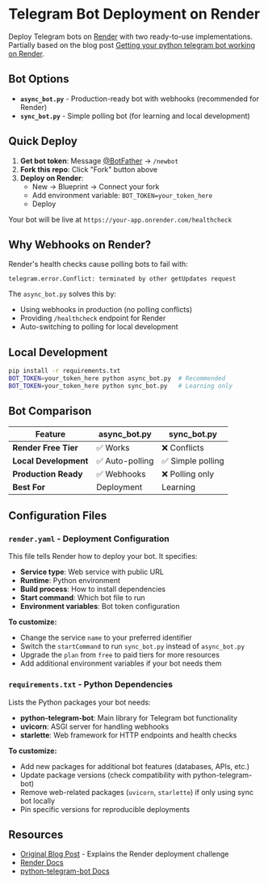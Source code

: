 # Telegram Bot Deployment on Render

Deploy Telegram bots on [Render](https://render.com/) with two ready-to-use implementations.
Partially based on the blog post [Getting your python telegram bot working on Render](https://dashdashhard.com/posts/python-telegram-bots/).

## Bot Options

- **`async_bot.py`** - Production-ready bot with webhooks (recommended for Render)
- **`sync_bot.py`** - Simple polling bot (for learning and local development)

## Quick Deploy

1. **Get bot token**: Message [@BotFather](https://t.me/BotFather) → `/newbot`
2. **Fork this repo**: Click "Fork" button above
3. **Deploy on Render**:
   - New → Blueprint → Connect your fork
   - Add environment variable: `BOT_TOKEN=your_token_here`
   - Deploy

Your bot will be live at `https://your-app.onrender.com/healthcheck`

## Why Webhooks on Render?

Render's health checks cause polling bots to fail with:

```
telegram.error.Conflict: terminated by other getUpdates request
```

The `async_bot.py` solves this by:

- Using webhooks in production (no polling conflicts)
- Providing `/healthcheck` endpoint for Render
- Auto-switching to polling for local development

## Local Development

```bash
pip install -r requirements.txt
BOT_TOKEN=your_token_here python async_bot.py  # Recommended
BOT_TOKEN=your_token_here python sync_bot.py   # Learning only
```

## Bot Comparison

| Feature               | async_bot.py    | sync_bot.py       |
| --------------------- | --------------- | ----------------- |
| **Render Free Tier**  | ✅ Works        | ❌ Conflicts      |
| **Local Development** | ✅ Auto-polling | ✅ Simple polling |
| **Production Ready**  | ✅ Webhooks     | ❌ Polling only   |
| **Best For**          | Deployment      | Learning          |

## Configuration Files

### `render.yaml` - Deployment Configuration

This file tells Render how to deploy your bot. It specifies:

- **Service type**: Web service with public URL
- **Runtime**: Python environment
- **Build process**: How to install dependencies
- **Start command**: Which bot file to run
- **Environment variables**: Bot token configuration

**To customize:**

- Change the service `name` to your preferred identifier
- Switch the `startCommand` to run `sync_bot.py` instead of `async_bot.py`
- Upgrade the `plan` from `free` to paid tiers for more resources
- Add additional environment variables if your bot needs them

### `requirements.txt` - Python Dependencies

Lists the Python packages your bot needs:

- **python-telegram-bot**: Main library for Telegram bot functionality
- **uvicorn**: ASGI server for handling webhooks
- **starlette**: Web framework for HTTP endpoints and health checks

**To customize:**

- Add new packages for additional bot features (databases, APIs, etc.)
- Update package versions (check compatibility with python-telegram-bot)
- Remove web-related packages (`uvicorn`, `starlette`) if only using sync bot locally
- Pin specific versions for reproducible deployments

## Resources

- [Original Blog Post](https://dashdashhard.com/posts/python-telegram-bots/) - Explains the Render deployment challenge
- [Render Docs](https://render.com/docs)
- [python-telegram-bot Docs](https://python-telegram-bot.readthedocs.io/)

